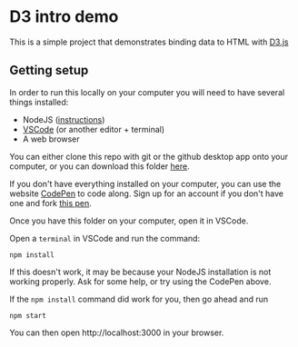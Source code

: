 # D3 intro demo

This is a simple project that demonstrates binding data to HTML with [D3.js](https://d3js.org)

## Getting setup

In order to run this locally on your computer you will need to have several things installed:

- NodeJS ([instructions](https://github.com/jsoma/interactives-class-content/blob/main/301-setup-node.md))
- [VSCode](https://code.visualstudio.com/) (or another editor + terminal)
- A web browser

You can either clone this repo with git or the github desktop app onto your computer, or you can download this folder [here](https://github.com/mitchthorson/lede-2022-dataviz/releases/download/v1.1/demo-oscar-winners.zip).

If you don't have everything installed on your computer, you can use the website [CodePen](https://codepen.io) to code along. Sign up for an account if you don't have one and fork [this pen](https://codepen.io/mitchthorson/pen/jOZJppb).

Once you have this folder on your computer, open it in VSCode.

Open a `terminal` in VSCode and run the command:

```console
npm install 
```

If this doesn't work, it may be because your NodeJS installation is not working properly. Ask for some help, or try using the CodePen above.

If the `npm install` command did work for you, then go ahead and run

```console
npm start
```

You can then open http://localhost:3000 in your browser.
